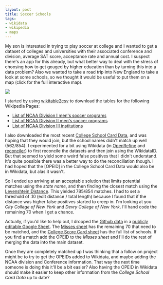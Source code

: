 ```yaml
---
layout: post
title: Soccer Schools
tags:
- wikidata
- wikipedia
- maps
---
```


My son is interested in trying to play soccer at college and I wanted to get a
dataset of colleges and universities with their associated conference and
division, average SAT score, acceptance rate and annual cost. I suspect there's
an app for this already, but what better way to deal with the stress of
choosing how to get gouged by higher education than by turning this into a data
problem? Also we wanted to take a road trip into New England to take a look at
some schools, so we thought it would be useful to put them on a map (click for
the full interactive map).

<a href="https://edsu.github.io/soccer-schools/map/"><img class="img-responsive" src="/images/soccer-schools.png"></a>

I started by using [wikitable2csv] to download the tables for the following Wikipedia Pages:

- [List of NCAA Division I men's soccer programs](https://en.wikipedia.org/wiki/List_of_NCAA_Division_I_men%27s_soccer_programs)
- [List of NCAA Division II men's soccer programs](https://en.wikipedia.org/wiki/List_of_NCAA_Division_II_men%27s_soccer_programs)
- [List of NCAA Division III institutions](https://en.wikipedia.org/wiki/List_of_NCAA_Division_III_institutions)

I also downloaded the most recent [College School Card Data], and was hoping that they would join, but the school names didn't match up well (562/854). I experimented for a bit using Wikidata (in [OpenRefine] and [reconciler]) to first reconcile the datasets and then join using the WikidataID. But that seemed to yield some weird false positives that I didn't understand. It's quite possible there was a better way to do the reconciliation though. I had hoped that the [OPEID] in the College School Card Data would also be in Wikidata, but alas it wasn't.

So I ended up arriving at an acceptable solution that limits potential matches using the *state name*, and then finding the closest match using the [Levenshtein Distance]. This yielded 785/854 matches. I had to set a threshold of .10 (edit distance / total length) because I found that if the distance was higher false positives started to creep in. I'm looking at you *City College of New York* and *Devry College of New York*. I'll hand code the remaining 70 when I get a chance.

Actually, if you'd like to help out, I dropped the [Github data] in a [publicly editable Google Sheet]. The [Misses sheet] has the remaining 70 that need to be matched, and the [College Score Card sheet] has the full list of schools. If you find a match add the OPEID to the *Misses sheet* and I'll do the rest of merging the data into the main dataset. 

Once they are completely matched up I was thinking that a follow on project might be to try to get the OPEIDs added to Wikidata, and maybe adding the NCAA division and Conference information. That way the next time someone is doing this it'll be a bit easier? Also having the OPEID in Wikidata should make it easier to keep other information from the *College School Card Data* up to date?

[wikitable2csv]: https://wikitable2csv.ggor.de/ 
[College School Card Data]: https://collegescorecard.ed.gov/data/
[Levenshtein Distance]: https://en.wikipedia.org/wiki/Levenshtein_distance
[Github data]: https://github.com/edsu/soccer-schools/
[publicly editable Google Sheet]: https://docs.google.com/spreadsheets/d/1aKnl75Q-hcgddp2FUpmlIMBElNuLeiKalw_lbF-dM-0/edit#gid=1097742370
[Misses sheet]: https://docs.google.com/spreadsheets/d/1aKnl75Q-hcgddp2FUpmlIMBElNuLeiKalw_lbF-dM-0/edit#gid=1748470752
[College Score Card sheet]: https://docs.google.com/spreadsheets/d/1aKnl75Q-hcgddp2FUpmlIMBElNuLeiKalw_lbF-dM-0/edit#gid=1097742370
[reconciler]: https://github.com/jvfe/reconciler
[OpenRefine]: https://openrefine.org/
